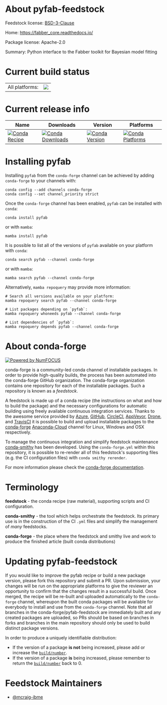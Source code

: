 About pyfab-feedstock
=====================

Feedstock license: [BSD-3-Clause](https://github.com/conda-forge/pyfab-feedstock/blob/main/LICENSE.txt)

Home: https://fabber_core.readthedocs.io/

Package license: Apache-2.0

Summary: Python interface to the Fabber toolkit for Bayesian model fitting

Current build status
====================


<table><tr><td>All platforms:</td>
    <td>
      <a href="https://dev.azure.com/conda-forge/feedstock-builds/_build/latest?definitionId=12823&branchName=main">
        <img src="https://dev.azure.com/conda-forge/feedstock-builds/_apis/build/status/pyfab-feedstock?branchName=main">
      </a>
    </td>
  </tr>
</table>

Current release info
====================

| Name | Downloads | Version | Platforms |
| --- | --- | --- | --- |
| [![Conda Recipe](https://img.shields.io/badge/recipe-pyfab-green.svg)](https://anaconda.org/conda-forge/pyfab) | [![Conda Downloads](https://img.shields.io/conda/dn/conda-forge/pyfab.svg)](https://anaconda.org/conda-forge/pyfab) | [![Conda Version](https://img.shields.io/conda/vn/conda-forge/pyfab.svg)](https://anaconda.org/conda-forge/pyfab) | [![Conda Platforms](https://img.shields.io/conda/pn/conda-forge/pyfab.svg)](https://anaconda.org/conda-forge/pyfab) |

Installing pyfab
================

Installing `pyfab` from the `conda-forge` channel can be achieved by adding `conda-forge` to your channels with:

```
conda config --add channels conda-forge
conda config --set channel_priority strict
```

Once the `conda-forge` channel has been enabled, `pyfab` can be installed with `conda`:

```
conda install pyfab
```

or with `mamba`:

```
mamba install pyfab
```

It is possible to list all of the versions of `pyfab` available on your platform with `conda`:

```
conda search pyfab --channel conda-forge
```

or with `mamba`:

```
mamba search pyfab --channel conda-forge
```

Alternatively, `mamba repoquery` may provide more information:

```
# Search all versions available on your platform:
mamba repoquery search pyfab --channel conda-forge

# List packages depending on `pyfab`:
mamba repoquery whoneeds pyfab --channel conda-forge

# List dependencies of `pyfab`:
mamba repoquery depends pyfab --channel conda-forge
```


About conda-forge
=================

[![Powered by
NumFOCUS](https://img.shields.io/badge/powered%20by-NumFOCUS-orange.svg?style=flat&colorA=E1523D&colorB=007D8A)](https://numfocus.org)

conda-forge is a community-led conda channel of installable packages.
In order to provide high-quality builds, the process has been automated into the
conda-forge GitHub organization. The conda-forge organization contains one repository
for each of the installable packages. Such a repository is known as a *feedstock*.

A feedstock is made up of a conda recipe (the instructions on what and how to build
the package) and the necessary configurations for automatic building using freely
available continuous integration services. Thanks to the awesome service provided by
[Azure](https://azure.microsoft.com/en-us/services/devops/), [GitHub](https://github.com/),
[CircleCI](https://circleci.com/), [AppVeyor](https://www.appveyor.com/),
[Drone](https://cloud.drone.io/welcome), and [TravisCI](https://travis-ci.com/)
it is possible to build and upload installable packages to the
[conda-forge](https://anaconda.org/conda-forge) [Anaconda-Cloud](https://anaconda.org/)
channel for Linux, Windows and OSX respectively.

To manage the continuous integration and simplify feedstock maintenance
[conda-smithy](https://github.com/conda-forge/conda-smithy) has been developed.
Using the ``conda-forge.yml`` within this repository, it is possible to re-render all of
this feedstock's supporting files (e.g. the CI configuration files) with ``conda smithy rerender``.

For more information please check the [conda-forge documentation](https://conda-forge.org/docs/).

Terminology
===========

**feedstock** - the conda recipe (raw material), supporting scripts and CI configuration.

**conda-smithy** - the tool which helps orchestrate the feedstock.
                   Its primary use is in the construction of the CI ``.yml`` files
                   and simplify the management of *many* feedstocks.

**conda-forge** - the place where the feedstock and smithy live and work to
                  produce the finished article (built conda distributions)


Updating pyfab-feedstock
========================

If you would like to improve the pyfab recipe or build a new
package version, please fork this repository and submit a PR. Upon submission,
your changes will be run on the appropriate platforms to give the reviewer an
opportunity to confirm that the changes result in a successful build. Once
merged, the recipe will be re-built and uploaded automatically to the
`conda-forge` channel, whereupon the built conda packages will be available for
everybody to install and use from the `conda-forge` channel.
Note that all branches in the conda-forge/pyfab-feedstock are
immediately built and any created packages are uploaded, so PRs should be based
on branches in forks and branches in the main repository should only be used to
build distinct package versions.

In order to produce a uniquely identifiable distribution:
 * If the version of a package **is not** being increased, please add or increase
   the [``build/number``](https://docs.conda.io/projects/conda-build/en/latest/resources/define-metadata.html#build-number-and-string).
 * If the version of a package **is** being increased, please remember to return
   the [``build/number``](https://docs.conda.io/projects/conda-build/en/latest/resources/define-metadata.html#build-number-and-string)
   back to 0.

Feedstock Maintainers
=====================

* [@mcraig-ibme](https://github.com/mcraig-ibme/)

